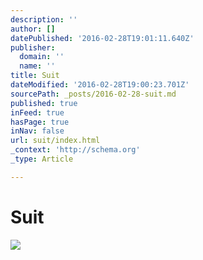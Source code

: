 ```yaml
---
description: ''
author: []
datePublished: '2016-02-28T19:01:11.640Z'
publisher:
  domain: ''
  name: ''
title: Suit
dateModified: '2016-02-28T19:00:23.701Z'
sourcePath: _posts/2016-02-28-suit.md
published: true
inFeed: true
hasPage: true
inNav: false
url: suit/index.html
_context: 'http://schema.org'
_type: Article

---
```

# Suit
![](https://the-grid-user-content.s3-us-west-2.amazonaws.com/b56f8642-e441-4eae-a25f-ca10a2c0e989.png)